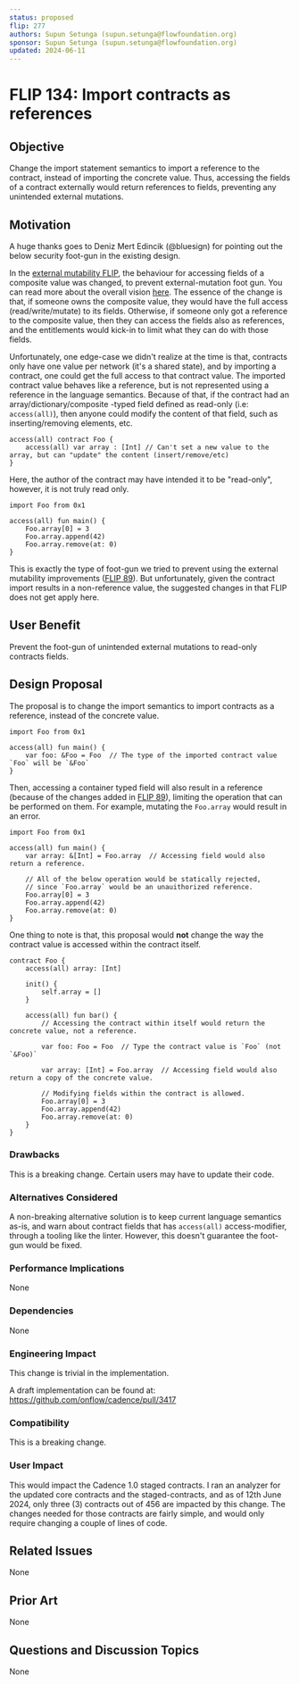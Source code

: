 ```yaml
---
status: proposed
flip: 277
authors: Supun Setunga (supun.setunga@flowfoundation.org)
sponsor: Supun Setunga (supun.setunga@flowfoundation.org)
updated: 2024-06-11
---
```


# FLIP 134: Import contracts as references

## Objective

Change the import statement semantics to import a reference to the contract, instead of importing the concrete value.
Thus, accessing the fields of a contract externally would return references to fields, preventing any unintended external mutations.

## Motivation

A huge thanks goes to Deniz Mert Edincik (@bluesign) for pointing out the below security foot-gun in the existing design.

In the [external mutability FLIP](https://github.com/onflow/flips/pull/89), the behaviour for accessing fields of a
composite value was changed, to prevent external-mutation foot gun.
You can read more about the overall vision [here](https://github.com/onflow/flips/blob/main/cadence/vision/mutability-restrictions.md).
The essence of the change is that, if someone owns the composite value, they would have the full access (read/write/mutate) to its fields.
Otherwise, if someone only got a reference to the composite value, then they can access the fields also as references,
and the entitlements would kick-in to limit what they can do with those fields.

Unfortunately, one edge-case we didn't realize at the time is that, contracts only have one value per network (it's a shared state),
and by importing a contract, one could get the full access to that contract value.
The imported contract value behaves like a reference, but is not represented using a reference in the language semantics. 
Because of that, if the contract had an array/dictionary/composite -typed field defined as read-only (i.e: `access(all)`),
then anyone could modify the content of that field, such as inserting/removing elements, etc.

```cadence
access(all) contract Foo {
    access(all) var array : [Int] // Can't set a new value to the array, but can "update" the content (insert/remove/etc) 
}
```

Here, the author of the contract may have intended it to be "read-only", however, it is not truly read only.

```cadence
import Foo from 0x1

access(all) fun main() {
    Foo.array[0] = 3
    Foo.array.append(42)
    Foo.array.remove(at: 0)
}
```

This is exactly the type of foot-gun we tried to prevent using the external mutability improvements ([FLIP 89](https://github.com/onflow/flips/pull/89)).
But unfortunately, given the contract import results in a non-reference value, the suggested changes in that FLIP
does not get apply here.

## User Benefit

Prevent the foot-gun of unintended external mutations to read-only contracts fields.

## Design Proposal

The proposal is to change the import semantics to import contracts as a reference, instead of the concrete value.

```cadence
import Foo from 0x1

access(all) fun main() {
    var foo: &Foo = Foo  // The type of the imported contract value `Foo` will be `&Foo`
}
```

Then, accessing a container typed field will also result in a reference (because of the changes added in [FLIP 89](https://github.com/onflow/flips/pull/89)),
limiting the operation that can be performed on them.
For example, mutating the `Foo.array` would result in an error.

```cadence
import Foo from 0x1

access(all) fun main() {
    var array: &[Int] = Foo.array  // Accessing field would also return a reference.

    // All of the below operation would be statically rejected,
    // since `Foo.array` would be an unauithorized reference.
    Foo.array[0] = 3
    Foo.array.append(42)
    Foo.array.remove(at: 0)
}
```

One thing to note is that, this proposal would **not** change the way the contract value is accessed within the contract itself.

```cadence
contract Foo {
    access(all) array: [Int]

    init() {
        self.array = []
    }
    
    access(all) fun bar() {
        // Accessing the contract within itself would return the concrete value, not a reference.
        
        var foo: Foo = Foo  // Type the contract value is `Foo` (not `&Foo)`
        
        var array: [Int] = Foo.array  // Accessing field would also return a copy of the concrete value.
        
        // Modifying fields within the contract is allowed.
        Foo.array[0] = 3
        Foo.array.append(42)
        Foo.array.remove(at: 0)
    }
}            
```
### Drawbacks

This is a breaking change. Certain users may have to update their code.

### Alternatives Considered

A non-breaking alternative solution is to keep current language semantics as-is, and warn about contract fields that
has `access(all)` access-modifier, through a tooling like the linter.
However, this doesn't guarantee the foot-gun would be fixed.

### Performance Implications

None

### Dependencies

None

### Engineering Impact

This change is trivial in the implementation.

A draft implementation can be found at: https://github.com/onflow/cadence/pull/3417

### Compatibility

This is a breaking change.

### User Impact

This would impact the Cadence 1.0 staged contracts. I ran an analyzer for the updated core contracts and the
staged-contracts, and as of 12th June 2024, only three (3) contracts out of 456 are impacted by this change.
The changes needed for those contracts are fairly simple, and would only require changing a couple of lines of code.

## Related Issues

None

## Prior Art

None

## Questions and Discussion Topics

None

